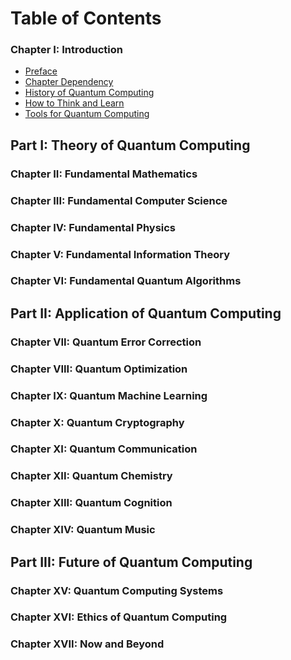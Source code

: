 # Table of Contents

### Chapter I: Introduction

* [Preface]()
* [Chapter Dependency]()
* [History of Quantum Computing]()
* [How to Think and Learn]()
* [Tools for Quantum Computing]()

## Part I: Theory of Quantum Computing

### Chapter II: Fundamental Mathematics

### Chapter III: Fundamental Computer Science

### Chapter IV: Fundamental Physics

### Chapter V: Fundamental Information Theory

### Chapter VI: Fundamental Quantum Algorithms

## Part II: Application of Quantum Computing

### Chapter VII: Quantum Error Correction

### Chapter VIII: Quantum Optimization

### Chapter IX: Quantum Machine Learning

### Chapter X: Quantum Cryptography

### Chapter XI: Quantum Communication

### Chapter XII: Quantum Chemistry

### Chapter XIII: Quantum Cognition

### Chapter XIV: Quantum Music

## Part III: Future of Quantum Computing

### Chapter XV: Quantum Computing Systems

### Chapter XVI: Ethics of Quantum Computing

### Chapter XVII: Now and Beyond
